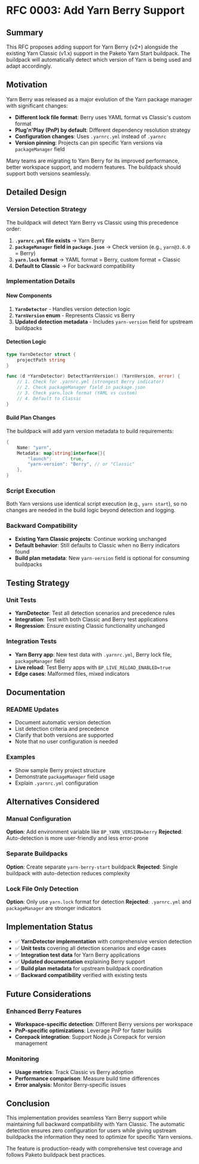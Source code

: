 # RFC 0003: Add Yarn Berry Support

## Summary

This RFC proposes adding support for Yarn Berry (v2+) alongside the existing Yarn Classic (v1.x) support in the Paketo Yarn Start buildpack. The buildpack will automatically detect which version of Yarn is being used and adapt accordingly.

## Motivation

Yarn Berry was released as a major evolution of the Yarn package manager with significant changes:

- **Different lock file format**: Berry uses YAML format vs Classic's custom format
- **Plug'n'Play (PnP) by default**: Different dependency resolution strategy
- **Configuration changes**: Uses `.yarnrc.yml` instead of `.yarnrc`
- **Version pinning**: Projects can pin specific Yarn versions via `packageManager` field

Many teams are migrating to Yarn Berry for its improved performance, better workspace support, and modern features. The buildpack should support both versions seamlessly.

## Detailed Design

### Version Detection Strategy

The buildpack will detect Yarn Berry vs Classic using this precedence order:

1. **`.yarnrc.yml` file exists** → Yarn Berry
2. **`packageManager` field in `package.json`** → Check version (e.g., `yarn@3.6.0` = Berry)
3. **`yarn.lock` format** → YAML format = Berry, custom format = Classic  
4. **Default to Classic** → For backward compatibility

### Implementation Details

#### New Components

1. **`YarnDetector`** - Handles version detection logic
2. **`YarnVersion` enum** - Represents Classic vs Berry
3. **Updated detection metadata** - Includes `yarn-version` field for upstream buildpacks

#### Detection Logic

```go
type YarnDetector struct {
    projectPath string
}

func (d *YarnDetector) DetectYarnVersion() (YarnVersion, error) {
    // 1. Check for .yarnrc.yml (strongest Berry indicator)
    // 2. Check packageManager field in package.json  
    // 3. Check yarn.lock format (YAML vs custom)
    // 4. Default to Classic
}
```

#### Build Plan Changes

The buildpack will add yarn version metadata to build requirements:

```go
{
    Name: "yarn",
    Metadata: map[string]interface{}{
        "launch":       true,
        "yarn-version": "Berry", // or "Classic"
    },
}
```

### Script Execution

Both Yarn versions use identical script execution (e.g., `yarn start`), so no changes are needed in the build logic beyond detection and logging.

### Backward Compatibility

- **Existing Yarn Classic projects**: Continue working unchanged
- **Default behavior**: Still defaults to Classic when no Berry indicators found
- **Build plan metadata**: New `yarn-version` field is optional for consuming buildpacks

## Testing Strategy

### Unit Tests
- **YarnDetector**: Test all detection scenarios and precedence rules
- **Integration**: Test with both Classic and Berry test applications
- **Regression**: Ensure existing Classic functionality unchanged

### Integration Tests
- **Yarn Berry app**: New test data with `.yarnrc.yml`, Berry lock file, `packageManager` field
- **Live reload**: Test Berry apps with `BP_LIVE_RELOAD_ENABLED=true`
- **Edge cases**: Malformed files, mixed indicators

## Documentation

### README Updates
- Document automatic version detection
- List detection criteria and precedence
- Clarify that both versions are supported
- Note that no user configuration is needed

### Examples
- Show sample Berry project structure
- Demonstrate `packageManager` field usage
- Explain `.yarnrc.yml` configuration

## Alternatives Considered

### Manual Configuration
**Option**: Add environment variable like `BP_YARN_VERSION=berry`
**Rejected**: Auto-detection is more user-friendly and less error-prone

### Separate Buildpacks  
**Option**: Create separate `yarn-berry-start` buildpack
**Rejected**: Single buildpack with auto-detection reduces complexity

### Lock File Only Detection
**Option**: Only use `yarn.lock` format for detection
**Rejected**: `.yarnrc.yml` and `packageManager` are stronger indicators

## Implementation Status

- ✅ **YarnDetector implementation** with comprehensive version detection
- ✅ **Unit tests** covering all detection scenarios and edge cases  
- ✅ **Integration test data** for Yarn Berry applications
- ✅ **Updated documentation** explaining Berry support
- ✅ **Build plan metadata** for upstream buildpack coordination
- ✅ **Backward compatibility** verified with existing tests

## Future Considerations

### Enhanced Berry Features
- **Workspace-specific detection**: Different Berry versions per workspace
- **PnP-specific optimizations**: Leverage PnP for faster builds
- **Corepack integration**: Support Node.js Corepack for version management

### Monitoring
- **Usage metrics**: Track Classic vs Berry adoption
- **Performance comparison**: Measure build time differences
- **Error analysis**: Monitor Berry-specific issues

## Conclusion

This implementation provides seamless Yarn Berry support while maintaining full backward compatibility with Yarn Classic. The automatic detection ensures zero configuration for users while giving upstream buildpacks the information they need to optimize for specific Yarn versions.

The feature is production-ready with comprehensive test coverage and follows Paketo buildpack best practices.
